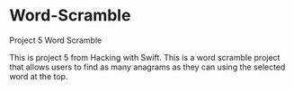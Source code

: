# Word-Scramble
Project 5 Word Scramble

This is project 5 from Hacking with Swift. This is a word scramble project that allows users to find as many anagrams as they can 
using the selected word at the top.
